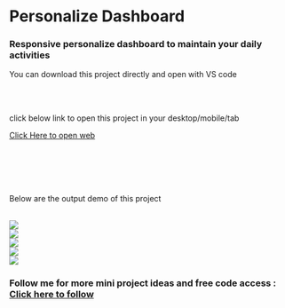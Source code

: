 <h1>Personalize Dashboard</h1>
<h3>Responsive personalize dashboard to maintain your daily activities</h3>
<p>You can download this project directly and open with VS code</p>
<br>
<br>
<p> click below link to open this project in your desktop/mobile/tab </p>
<a href="https://dashboard-prathameshs-projects-70a45211.vercel.app/">Click Here to open web</a>
<br><br>
<p style="margin-top:2vh;">Below are the output demo of this project</p>

<br>
<img src="https://i.imgur.com/Gc6Tn9B.png"/>

<br>
<img src="https://i.imgur.com/D7heYI3.png"/>

<br>
<img src="https://i.imgur.com/cSo6coc.png"/>

<br>
<img src="https://i.imgur.com/ARqosOt.png"/>

<br>
<img src="https://i.imgur.com/nQybi0j.png"/>


<h3>Follow me for more mini project ideas and free code access : <a href="https://github.com/prathameshvattamwar">Click here to follow</a></h3>
